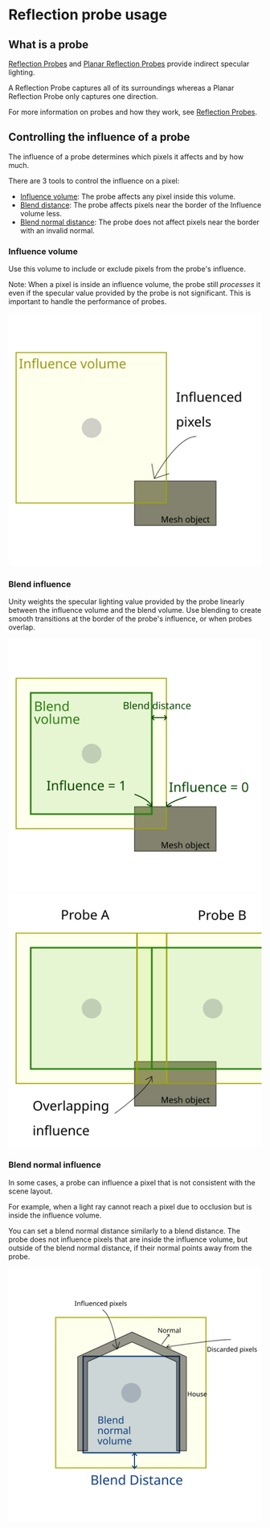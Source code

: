 # Reflection probe usage

## What is a probe

[Reflection Probes](Reflection-Probe.md) and [Planar Reflection Probes](Planar-Reflection-Probe.md) provide indirect specular lighting.

A Reflection Probe captures all of its surroundings whereas a Planar Reflection Probe only captures one direction.

For more information on probes and how they work, see [Reflection Probes](Reflection-Probes-Intro.md).


## Controlling the influence of a probe

The influence of a probe determines which pixels it affects and by how much.

There are 3 tools to control the influence on a pixel:
* [Influence volume](#influence-volume): The probe affects any pixel inside this volume.
* [Blend distance](#blend-influence): The probe affects pixels near the border of the Influence volume less.
* [Blend normal distance](#blend-normal-influence): The probe does not affect pixels near the border with an invalid normal.

### Influence volume

Use this volume to include or exclude pixels from the probe's influence.

Note: When a pixel is inside an influence volume, the probe still _processes_ it even if the specular value provided by the probe is not significant. This is important to handle the performance of probes.

![img](Images/ReflectionProbe_Influence.svg)

### Blend influence

Unity weights the specular lighting value provided by the probe linearly between the influence volume and the blend volume.
Use blending to create smooth transitions at the border of the probe's influence, or when probes overlap.

![img](Images/ReflectionProbe_InfluenceBlend.svg)
![img](Images/ReflectionProbe_InfluenceBlendOverlap.svg)

### Blend normal influence

In some cases, a probe can influence a pixel that is not consistent with the scene layout.

For example, when a light ray cannot reach a pixel due to occlusion but is inside the influence volume.

You can set a blend normal distance similarly to a blend distance.
The probe does not influence pixels that are inside the influence volume, but outside of the blend normal distance, if their normal points away from the probe.

![img](Images/ReflectionProbe_InfluenceBlendNormal.svg)